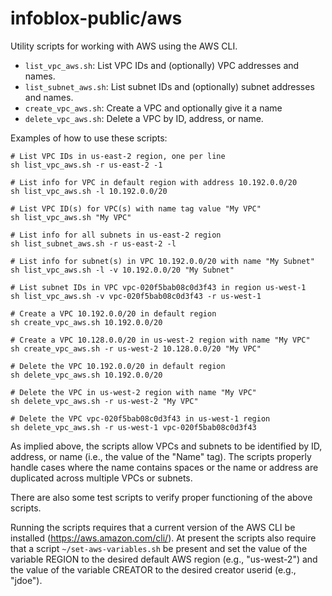 # infoblox-public/aws

Utility scripts for working with AWS using the AWS CLI.

* `list_vpc_aws.sh`: List VPC IDs and (optionally) VPC addresses and
  names.
* `list_subnet_aws.sh`: List subnet IDs and (optionally) subnet
  addresses and names.
* `create_vpc_aws.sh`: Create a VPC and optionally give it a name
* `delete_vpc_aws.sh`: Delete a VPC by ID, address, or name.

Examples of how to use these scripts:

    # List VPC IDs in us-east-2 region, one per line
    sh list_vpc_aws.sh -r us-east-2 -1

    # List info for VPC in default region with address 10.192.0.0/20
    sh list_vpc_aws.sh -l 10.192.0.0/20

    # List VPC ID(s) for VPC(s) with name tag value "My VPC"
    sh list_vpc_aws.sh "My VPC"

    # List info for all subnets in us-east-2 region
    sh list_subnet_aws.sh -r us-east-2 -l

    # List info for subnet(s) in VPC 10.192.0.0/20 with name "My Subnet"
    sh list_vpc_aws.sh -l -v 10.192.0.0/20 "My Subnet"

    # List subnet IDs in VPC vpc-020f5bab08c0d3f43 in region us-west-1
    sh list_vpc_aws.sh -v vpc-020f5bab08c0d3f43 -r us-west-1

    # Create a VPC 10.192.0.0/20 in default region
    sh create_vpc_aws.sh 10.192.0.0/20

    # Create a VPC 10.128.0.0/20 in us-west-2 region with name "My VPC"
    sh create_vpc_aws.sh -r us-west-2 10.128.0.0/20 "My VPC"

    # Delete the VPC 10.192.0.0/20 in default region
    sh delete_vpc_aws.sh 10.192.0.0/20

    # Delete the VPC in us-west-2 region with name "My VPC"
    sh delete_vpc_aws.sh -r us-west-2 "My VPC"

    # Delete the VPC vpc-020f5bab08c0d3f43 in us-west-1 region
    sh delete_vpc_aws.sh -r us-west-1 vpc-020f5bab08c0d3f43

As implied above, the scripts allow VPCs and subnets to be identified
by ID, address, or name (i.e., the value of the "Name" tag). The
scripts properly handle cases where the name contains spaces or the
name or address are duplicated across multiple VPCs or subnets.

There are also some test scripts to verify proper functioning of the
above scripts.

Running the scripts requires that a current version of the AWS CLI be
installed (<https://aws.amazon.com/cli/>). At present the scripts also
require that a script `~/set-aws-variables.sh` be present and set the
value of the variable REGION to the desired default AWS region (e.g.,
"us-west-2") and the value of the variable CREATOR to the desired
creator userid (e.g., "jdoe").
